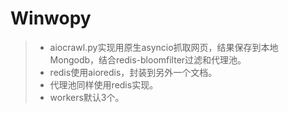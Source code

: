 # Winwopy
> * aiocrawl.py实现用原生asyncio抓取网页，结果保存到本地Mongodb，结合redis-bloomfilter过滤和代理池。
> * redis使用aioredis，封装到另外一个文档。
> * 代理池同样使用redis实现。
> * workers默认3个。


